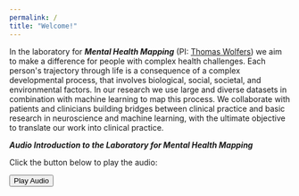 ```yaml
---
permalink: /
title: "Welcome!"
---
```

In the laboratory for ***Mental Health Mapping*** (PI: [Thomas Wolfers](https://thomaswolfers.github.io)) we aim to make a difference for people with complex health challenges. Each person's trajectory through life is a consequence of a complex developmental process, that involves biological, social, societal, and environmental factors. In our research we use large and diverse datasets in combination with machine learning to map this process. We collaborate with patients and clinicians building bridges between clinical practice and basic research in neuroscience and machine learning, with the ultimate objective to translate our work into clinical practice.


***Audio Introduction to the Laboratory for Mental Health Mapping***

Click the button below to play the audio:

<!-- Button to play the audio -->
<button onclick="document.getElementById('audioPlayer').play()">Play Audio</button>

<!-- Audio element -->
<audio id="audioPlayer" src="https://MHM-lab.github.io/files/MHM_lab.wav"></audio>
